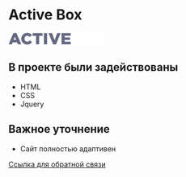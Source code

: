 # Active Box
![Active Box](img/activebox-logo.png)

##  В проекте были задействованы 
* HTML
* CSS
* Jquery 
##  Важное уточнение
* Сайт полностью адаптивен

[Ссылка для обратной связи](https://vk.com/top_sportorg)

